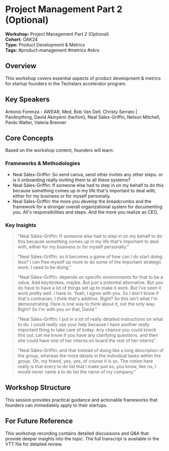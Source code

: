 # Project Management Part 2 (Optional)

**Workshop:** Project Management Part 2 (Optional)  
**Cohort:** OAK24  
**Type:** Product Development & Metrics  
**Tags:** #product-management #metrics #okrs

## Overview

This workshop covers essential aspects of product development & metrics for startup founders in the Techstars accelerator program.

## Key Speakers

Antonio Forenza - AWEAR, Med, Bob Van Dell, Christy Serrato | PairAnything, David Akinyemi (he/him), Neal Sáles-Griffin, Nelson Mitchell, Pardo Walter, Valeria Brenner

## Core Concepts

Based on the workshop content, founders will learn:


### Frameworks & Methodologies

- Neal Sáles-Griffin: So send canva, send other invites any other steps. or is it onboarding really inviting them to all these systems?
- Neal Sáles-Griffin: If someone else had to step in on my behalf to do this because something comes up in my life that's important to deal with, either for my business or for myself personally.
- Neal Sáles-Griffin: the more you develop the breadcrumbs and the framework for a stronger overall organizational system for documenting you. All's responsibilities and steps. And the more you realize as CEO,

### Key Insights

> "Neal Sáles-Griffin: If someone else had to step in on my behalf to do this because something comes up in my life that's important to deal with, either for my business or for myself personally."

> "Neal Sáles-Griffin: so it becomes a game of how can I do start doing less? I can free myself up more to do some of the important strategic work. I need to be doing."

> "Neal Sáles-Griffin: depends on specific environments for that to be a value. Add keystrokes, maybe. But just a potential alternative. But you do have to have a lot of things set up to make it work. But I've seen it work pretty well. I have to. Yeah, I agree with you. So I don't know if that's contrarian, I think that's additive. Right? So this isn't what I'm demonstrating. Here is one way to think about it, not the only way. Right? So I'm with you on that, David."

> "Neal Sáles-Griffin: I put in a lot of really detailed instructions on what to do. I could really use your help because I have another really important thing to take care of today. Any chance you could knock this out. Let me know if you have any clarifying questions. and then she could have one of her interns on board the rest of her interns"

> "Neal Sáles-Griffin: and that instead of doing like a long description of the group, whereas the more details in the individual tasks within the group. Oh, my friend, yes, yes, of course it is so. The notion here really is that every to do list that I make just so, you know, like no, I would never name a to do list the name of my company."


## Workshop Structure

This session provides practical guidance and actionable frameworks that founders can immediately apply to their startups.

## For Future Reference

This workshop recording contains detailed discussions and Q&A that provide deeper insights into the topic. The full transcript is available in the VTT file for detailed review.
